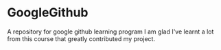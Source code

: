 # GoogleGithub
A repository for google github learning program
I am glad I've learnt a lot from this course that greatly contributed my project.
